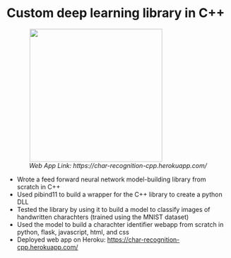 
# Custom deep learning library in C++

<p float ="left" align="center">
  <img style="padding-right: 100px;" src="/cpp_FFNN_module/readme_pictures/video.gif" height="300" >
  <br>
  <em>Web App Link: https://char-recognition-cpp.herokuapp.com/</em>
  </br>
</p>

* Wrote a feed forward neural network model-building library from scratch in C++
* Used pibind11 to build a wrapper for the C++ library to create a python DLL 
* Tested the library by using it to build a model to classify images of handwritten charachters (trained using the MNIST dataset)
* Used the model to build a charachter identifier webapp from scratch in python, flask, javascript, html, and css
* Deployed web app on Heroku: https://char-recognition-cpp.herokuapp.com/
